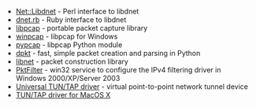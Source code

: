   * [Net::Libdnet](http://search.cpan.org/~vman/Net-Libdnet-0.01/) - Perl interface to libdnet
  * [dnet.rb](http://www.shmoo.com/~bmc/software/ruby/ruby-dnet/) - Ruby interface to libdnet
  * [libpcap](http://www.tcpdump.org/) - portable packet capture library
  * [winpcap](http://winpcap.polito.it/) - libpcap for Windows
  * [pypcap](http://monkey.org/~dugsong/pypcap/) - libpcap Python module
  * [dpkt](http://monkey.org/~dugsong/dpkt/) - fast, simple packet creation and parsing in Python
  * [libnet](http://www.packetfactory.net/projects/libnet/) - packet construction library
  * [PktFilter](http://www.hsc.fr/ressources/outils/pktfilter/index.html.en) - win32 service to configure the IPv4 filtering driver in Windows 2000/XP/Server 2003
  * [Universal TUN/TAP driver](http://vtun.sourceforge.net/tun/) - virtual point-to-point network tunnel device
  * [TUN/TAP driver for MacOS X](http://www-user.rhrk.uni-kl.de/~nissler/tuntap/)